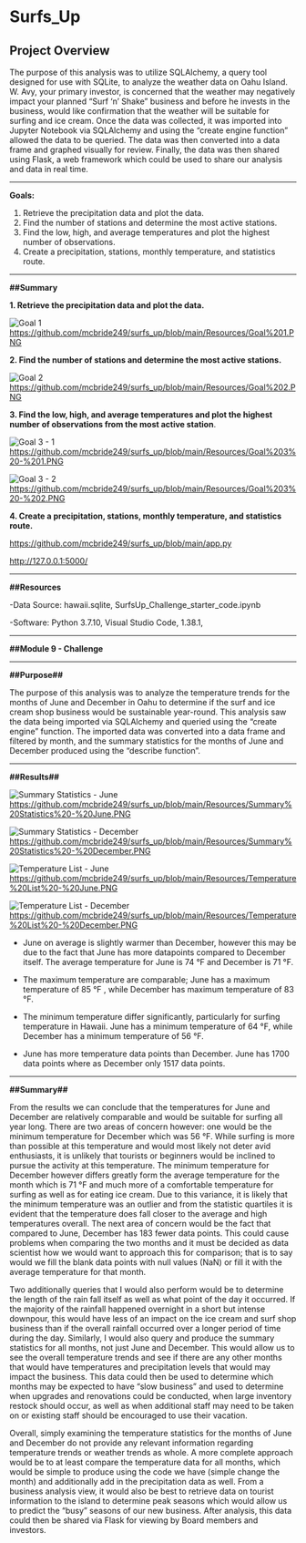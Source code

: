 # Surfs_Up

## Project Overview

The purpose of this analysis was to utilize SQLAlchemy, a query tool designed for use with SQLite, to analyze the weather data on Oahu Island. W. Avy, your  primary investor, is concerned that the weather may negatively impact your planned “Surf ‘n’ Shake” business and before he invests in the business, would like confirmation that the weather will be suitable for surfing and ice cream. Once the data was collected, it was imported into Jupyter Notebook via SQLAlchemy and using the “create engine function”  allowed the data to be queried. The data was then converted into a data frame and  graphed visually for review. Finally, the data was then shared using Flask, a web framework which could be used to share our analysis and data in real time.

---------------------------------------------------------------------------------------------------------------------------------------------------------------------------------

**Goals:**

1. Retrieve the precipitation data and plot the data.
2. Find the number of stations and determine the most active stations.
3. Find the low, high, and average temperatures and plot the highest number of observations.
4. Create a precipitation, stations, monthly temperature, and statistics route.

---------------------------------------------------------------------------------------------------------------------------------------------------------------------------------

**##Summary**

**1. Retrieve the precipitation data and plot the data.**

![Goal 1](https://user-images.githubusercontent.com/92111396/145828269-f14e9a83-da6c-46a1-9a49-5fb4ae0dac3f.PNG)
https://github.com/mcbride249/surfs_up/blob/main/Resources/Goal%201.PNG


**2. Find the number of stations and determine the most active stations.**

![Goal 2](https://user-images.githubusercontent.com/92111396/145828279-cbfe3135-70f1-4a50-8ff0-533e3146122a.PNG)
https://github.com/mcbride249/surfs_up/blob/main/Resources/Goal%202.PNG

**3. Find the low, high, and average temperatures and plot the highest number of observations from the most active station**.

![Goal 3 - 1](https://user-images.githubusercontent.com/92111396/145828287-8b8521ee-edf2-4a96-ac5f-d4f3962f8048.PNG)
https://github.com/mcbride249/surfs_up/blob/main/Resources/Goal%203%20-%201.PNG

![Goal 3 - 2](https://user-images.githubusercontent.com/92111396/145828307-a538f255-b02c-43ca-97be-0d7b5e327f26.PNG)
https://github.com/mcbride249/surfs_up/blob/main/Resources/Goal%203%20-%202.PNG

**4. Create a precipitation, stations, monthly temperature, and statistics route.**

https://github.com/mcbride249/surfs_up/blob/main/app.py

http://127.0.0.1:5000/

---------------------------------------------------------------------------------------------------------------------------------------------------------------------------------

**##Resources**

-Data Source: hawaii.sqlite, SurfsUp_Challenge_starter_code.ipynb 

-Software: Python 3.7.10, Visual Studio Code, 1.38.1, 

---------------------------------------------------------------------------------------------------------------------------------------------------------------------------------

**##Module 9 - Challenge** 

---------------------------------------------------------------------------------------------------------------------------------------------------------------------------------

**##Purpose##**

The purpose of this analysis was to analyze the temperature trends for the months of June and December in Oahu to determine if the surf and ice cream shop business would be sustainable year-round. This analysis saw the data being imported via SQLAlchemy and queried using the “create engine” function. The imported data was converted into a data frame and filtered by month, and the summary statistics for the months of June and December produced using the “describe function”.

---------------------------------------------------------------------------------------------------------------------------------------------------------------------------------

**##Results##**

![Summary Statistics - June](https://user-images.githubusercontent.com/92111396/145825691-6ff188d1-51b8-45ff-aca5-4c7f5b2884c6.PNG)
https://github.com/mcbride249/surfs_up/blob/main/Resources/Summary%20Statistics%20-%20June.PNG

![Summary Statistics - December](https://user-images.githubusercontent.com/92111396/145825486-c41ecb1f-0f11-4d65-9ba2-e87a7b5d27b3.PNG)
https://github.com/mcbride249/surfs_up/blob/main/Resources/Summary%20Statistics%20-%20December.PNG

![Temperature List - June](https://user-images.githubusercontent.com/92111396/145824989-47d60782-4a6d-4a1d-a735-f1f0dd157115.PNG)
https://github.com/mcbride249/surfs_up/blob/main/Resources/Temperature%20List%20-%20June.PNG

![Temperature List - December](https://user-images.githubusercontent.com/92111396/145825008-d76a198d-345d-4cdc-8ee8-175dd023d4ae.PNG)
https://github.com/mcbride249/surfs_up/blob/main/Resources/Temperature%20List%20-%20December.PNG

-	June on average is slightly warmer than December, however this may be due to the fact that June has more datapoints compared to December itself. The average temperature for June is 74 °F and December is 71 °F.

-	The maximum temperature are comparable; June has a maximum temperature of 85 °F , while December has maximum temperature of 83 °F. 

-	The minimum temperature differ significantly, particularly for surfing temperature in Hawaii. June has a minimum temperature of 64 °F, while December has a minimum temperature of 56 °F.

-	June has more temperature data points than December. June has 1700 data points where as December only 1517 data points.

---------------------------------------------------------------------------------------------------------------------------------------------------------------------------------

**##Summary##**

  From the results we can conclude that the temperatures for June and December are relatively comparable and would be suitable for surfing all year long. There are two areas of concern however: one  would be the minimum temperature for December which was 56 °F. While surfing is more than possible at this temperature and would most likely not deter avid enthusiasts, it is unlikely that tourists or beginners would be inclined to pursue the activity at this temperature. The minimum temperature for December however differs greatly form the average temperature for the month which is 71 °F and much more of a comfortable temperature for surfing as well as for eating ice cream. Due to this variance, it is likely that the minimum temperature was an outlier and from the statistic quartiles it is evident that the temperature does fall closer to the average and high temperatures overall. The next area of concern would be the fact that compared to June, December has 183 fewer data points. This could cause problems when comparing the two months and it must be decided as  data scientist how we would want to approach this for comparison; that is to say would we fill the blank data points with null values (NaN) or fill it with the average temperature for that month. 
  
  Two additionally queries that I would also perform would be to determine the length of the rain fall itself as well as what point of the day it occurred. If the majority of the rainfall happened overnight in a short but intense downpour, this would have less of an impact on the ice cream and surf shop business than if the overall rainfall occurred over a longer period of time during the day. Similarly, I would also query and produce the summary statistics for all months, not just June and December.  This would allow us to see the overall temperature trends and see if there are any other months that would have temperatures and precipitation levels that would may impact the business. This data could then be used to determine which months may be expected to have “slow business” and used to determine when upgrades and renovations could be conducted, when large inventory restock should occur, as well as when additional staff may need to be taken on or existing staff should be encouraged to use their vacation. 

  Overall, simply examining the temperature statistics for the months of June and December do not provide any relevant information regarding temperature trends or weather trends as whole. A more complete approach would be to at least compare the temperature data for all months, which would be simple to produce using the code we have (simple change the month) and additionally add in the precipitation data as well. From a business analysis view, it would also be best to retrieve data on tourist information to the island to determine peak seasons which would allow us to predict the “busy” seasons of our new business. After analysis, this data could then be shared via Flask for viewing by Board members and investors.

